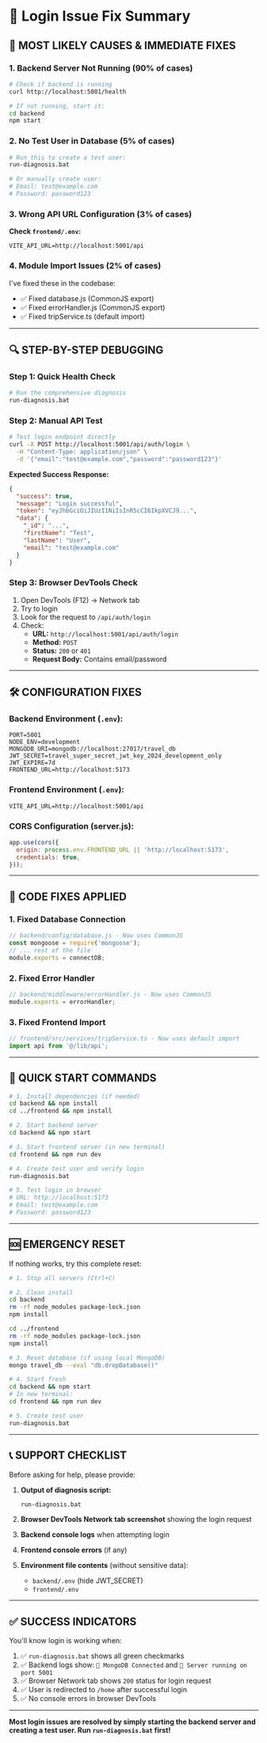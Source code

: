 # 🔧 Login Issue Fix Summary

## 🚨 **MOST LIKELY CAUSES & IMMEDIATE FIXES**

### 1. **Backend Server Not Running (90% of cases)**
```bash
# Check if backend is running
curl http://localhost:5001/health

# If not running, start it:
cd backend
npm start
```

### 2. **No Test User in Database (5% of cases)**
```bash
# Run this to create a test user:
run-diagnosis.bat

# Or manually create user:
# Email: test@example.com
# Password: password123
```

### 3. **Wrong API URL Configuration (3% of cases)**
**Check `frontend/.env`:**
```env
VITE_API_URL=http://localhost:5001/api
```

### 4. **Module Import Issues (2% of cases)**
I've fixed these in the codebase:
- ✅ Fixed database.js (CommonJS export)
- ✅ Fixed errorHandler.js (CommonJS export)
- ✅ Fixed tripService.ts (default import)

---

## 🔍 **STEP-BY-STEP DEBUGGING**

### **Step 1: Quick Health Check**
```bash
# Run the comprehensive diagnosis
run-diagnosis.bat
```

### **Step 2: Manual API Test**
```bash
# Test login endpoint directly
curl -X POST http://localhost:5001/api/auth/login \
  -H "Content-Type: application/json" \
  -d '{"email":"test@example.com","password":"password123"}'
```

**Expected Success Response:**
```json
{
  "success": true,
  "message": "Login successful",
  "token": "eyJhbGciOiJIUzI1NiIsInR5cCI6IkpXVCJ9...",
  "data": {
    "_id": "...",
    "firstName": "Test",
    "lastName": "User",
    "email": "test@example.com"
  }
}
```

### **Step 3: Browser DevTools Check**
1. Open DevTools (F12) → Network tab
2. Try to login
3. Look for the request to `/api/auth/login`
4. Check:
   - **URL:** `http://localhost:5001/api/auth/login`
   - **Method:** `POST`
   - **Status:** `200` or `401`
   - **Request Body:** Contains email/password

---

## 🛠️ **CONFIGURATION FIXES**

### **Backend Environment (`.env`):**
```env
PORT=5001
NODE_ENV=development
MONGODB_URI=mongodb://localhost:27017/travel_db
JWT_SECRET=travel_super_secret_jwt_key_2024_development_only
JWT_EXPIRE=7d
FRONTEND_URL=http://localhost:5173
```

### **Frontend Environment (`.env`):**
```env
VITE_API_URL=http://localhost:5001/api
```

### **CORS Configuration (server.js):**
```javascript
app.use(cors({
  origin: process.env.FRONTEND_URL || 'http://localhost:5173',
  credentials: true,
}));
```

---

## 🔧 **CODE FIXES APPLIED**

### **1. Fixed Database Connection**
```javascript
// backend/config/database.js - Now uses CommonJS
const mongoose = require('mongoose');
// ... rest of the file
module.exports = connectDB;
```

### **2. Fixed Error Handler**
```javascript
// backend/middleware/errorHandler.js - Now uses CommonJS
module.exports = errorHandler;
```

### **3. Fixed Frontend Import**
```typescript
// frontend/src/services/tripService.ts - Now uses default import
import api from '@/lib/api';
```

---

## 🚀 **QUICK START COMMANDS**

```bash
# 1. Install dependencies (if needed)
cd backend && npm install
cd ../frontend && npm install

# 2. Start backend server
cd backend && npm start

# 3. Start frontend server (in new terminal)
cd frontend && npm run dev

# 4. Create test user and verify login
run-diagnosis.bat

# 5. Test login in browser
# URL: http://localhost:5173
# Email: test@example.com
# Password: password123
```

---

## 🆘 **EMERGENCY RESET**

If nothing works, try this complete reset:

```bash
# 1. Stop all servers (Ctrl+C)

# 2. Clean install
cd backend
rm -rf node_modules package-lock.json
npm install

cd ../frontend
rm -rf node_modules package-lock.json
npm install

# 3. Reset database (if using local MongoDB)
mongo travel_db --eval "db.dropDatabase()"

# 4. Start fresh
cd backend && npm start
# In new terminal:
cd frontend && npm run dev

# 5. Create test user
run-diagnosis.bat
```

---

## 📞 **SUPPORT CHECKLIST**

Before asking for help, please provide:

1. **Output of diagnosis script:**
   ```bash
   run-diagnosis.bat
   ```

2. **Browser DevTools Network tab screenshot** showing the login request

3. **Backend console logs** when attempting login

4. **Frontend console errors** (if any)

5. **Environment file contents** (without sensitive data):
   - `backend/.env` (hide JWT_SECRET)
   - `frontend/.env`

---

## ✅ **SUCCESS INDICATORS**

You'll know login is working when:

1. ✅ `run-diagnosis.bat` shows all green checkmarks
2. ✅ Backend logs show: `🍃 MongoDB Connected` and `🚀 Server running on port 5001`
3. ✅ Browser Network tab shows `200` status for login request
4. ✅ User is redirected to `/home` after successful login
5. ✅ No console errors in browser DevTools

---

**Most login issues are resolved by simply starting the backend server and creating a test user. Run `run-diagnosis.bat` first!**